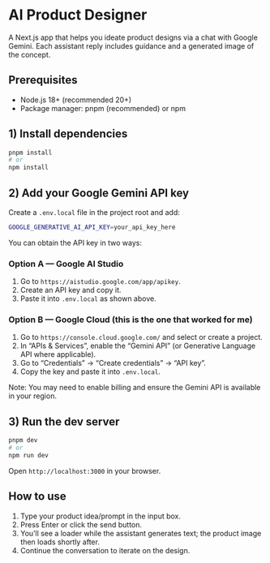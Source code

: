 # AI Product Designer

A Next.js app that helps you ideate product designs via a chat with Google Gemini. Each assistant reply includes guidance and a generated image of the concept.

## Prerequisites

- Node.js 18+ (recommended 20+)
- Package manager: pnpm (recommended) or npm

## 1) Install dependencies

```bash
pnpm install
# or
npm install
```

## 2) Add your Google Gemini API key

Create a `.env.local` file in the project root and add:

```bash
GOOGLE_GENERATIVE_AI_API_KEY=your_api_key_here
```

You can obtain the API key in two ways:

### Option A — Google AI Studio
1. Go to `https://aistudio.google.com/app/apikey`.
2. Create an API key and copy it.
3. Paste it into `.env.local` as shown above.

### Option B — Google Cloud (this is the one that worked for me)
1. Go to `https://console.cloud.google.com/` and select or create a project.
2. In “APIs & Services”, enable the “Gemini API” (or Generative Language API where applicable).
3. Go to “Credentials” → “Create credentials” → “API key”.
4. Copy the key and paste it into `.env.local`.

Note: You may need to enable billing and ensure the Gemini API is available in your region.

## 3) Run the dev server

```bash
pnpm dev
# or
npm run dev
```

Open `http://localhost:3000` in your browser.

## How to use

1. Type your product idea/prompt in the input box.
2. Press Enter or click the send button.
3. You’ll see a loader while the assistant generates text; the product image then loads shortly after.
4. Continue the conversation to iterate on the design.
